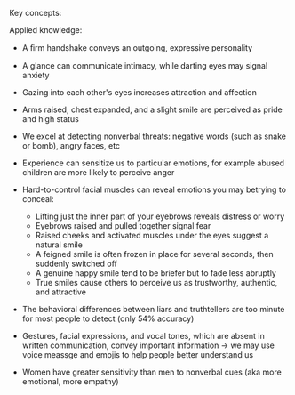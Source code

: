 Key concepts:

Applied knowledge:
- A ﬁrm handshake conveys an outgoing, expressive personality
- A glance can communicate intimacy, while darting eyes may signal anxiety
- Gazing into each other's eyes increases attraction and affection
- Arms raised, chest expanded, and a slight smile are perceived as pride and high status
- We excel at detecting nonverbal threats: negative words (such as snake or bomb), angry faces, etc
- Experience can sensitize us to particular emotions, for example abused children are more likely to perceive anger
- Hard-to-control facial muscles can reveal emotions you may betrying to conceal:
  - Lifting just the inner part of your eyebrows reveals distress or worry
  - Eyebrows raised and pulled together signal fear
  - Raised cheeks and activated muscles under the eyes suggest a natural smile
  - A feigned smile is often frozen in place for several seconds, then suddenly switched off
  - A genuine happy smile tend to be briefer but to fade less abruptly
  - True smiles cause others to perceive us as trustworthy, authentic, and attractive
- The behavioral differences between liars and truthtellers are too minute for most people to detect (only 54% accuracy)
- Gestures, facial expressions, and vocal tones, which are absent in written communication, convey important information -> we may use voice meassge and emojis to help people better understand us

- Women have greater sensitivity than men to nonverbal cues (aka more emotional, more empathy)
